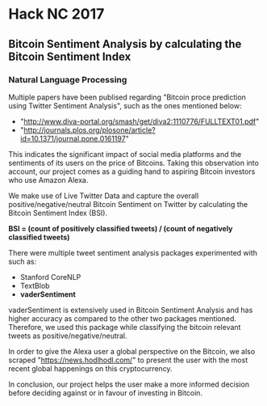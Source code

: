 # Hack NC 2017

## Bitcoin Sentiment Analysis by calculating the Bitcoin Sentiment Index

### Natural Language Processing

Multiple papers have been publised regarding "Bitcoin proce prediction using Twitter Sentiment Analysis", such as the ones mentioned below:

- "http://www.diva-portal.org/smash/get/diva2:1110776/FULLTEXT01.pdf"
- "http://journals.plos.org/plosone/article?id=10.1371/journal.pone.0161197"

This indicates the significant impact of social media platforms and the sentiments of its users on the price of Bitcoins.
Taking this observation into account, our project comes as a guiding hand to aspiring Bitcoin investors who use Amazon Alexa.

We make use of Live Twitter Data and capture the overall positive/negative/neutral Bitcoin Sentiment on Twitter by calculating the Bitcoin Sentiment Index (BSI).

**BSI = (count of positively classified tweets) / (count of negatively classified tweets)**

There were multiple tweet sentiment analysis packages experimented with such as:

- Stanford CoreNLP
- TextBlob
- **vaderSentiment**

vaderSentiment is extensively used in Bitcoin Sentiment Analysis and has higher accuracy as compared to the other two packages mentioned. Therefore, we used this package while classifying the bitcoin relevant tweets as positive/negative/neutral.

In order to give the Alexa user a global perspective on the Bitcoin, we also scraped "https://news.hodlhodl.com/" to present the user with the most recent global happenings on this cryptocurrency. 

In conclusion, our project helps the user make a more informed decision before deciding against or in favour of investing in Bitcoin.





